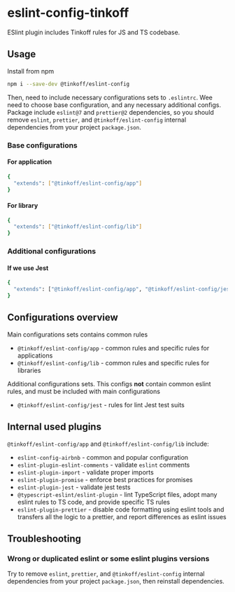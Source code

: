 # eslint-config-tinkoff

ESlint plugin includes Tinkoff rules for JS and TS codebase.

## Usage

Install from npm

```bash
npm i --save-dev @tinkoff/eslint-config
```

Then, need to include necessary configurations sets to `.eslintrc`. Wee need to choose base configuration, and any necessary additional configs.
Package include `eslint@7` and `prettier@2` dependencies, so you should remove `eslint`, `prettier`, and `@tinkoff/eslint-config` internal dependencies from your project `package.json`.

### Base configurations

#### For application

```bash
{
  "extends": ["@tinkoff/eslint-config/app"]
}
```

#### For library

```bash
{
  "extends": ["@tinkoff/eslint-config/lib"]
}
```

### Additional configurations

#### If we use Jest

```bash
{
  "extends": ["@tinkoff/eslint-config/app", "@tinkoff/eslint-config/jest"]
}
```

## Configurations overview

Main configurations sets contains common rules

-   `@tinkoff/eslint-config/app` - common rules and specific rules for applications
-   `@tinkoff/eslint-config/lib` - common rules and specific rules for libraries

Additional configurations sets. This configs **not** contain common eslint rules, and must be included with main configurations

-   `@tinkoff/eslint-config/jest` - rules for lint Jest test suits

## Internal used plugins

`@tinkoff/eslint-config/app` and `@tinkoff/eslint-config/lib` include:

-   `eslint-config-airbnb` - common and popular configuration
-   `eslint-plugin-eslint-comments` - validate `eslint` comments
-   `eslint-plugin-import` - validate proper imports
-   `eslint-plugin-promise` - enforce best practices for promises
-   `eslint-plugin-jest` - validate jest tests
-   `@typescript-eslint/eslint-plugin` - lint TypeScript files, adopt many eslint rules to TS code, and provide specific TS rules
-   `eslint-plugin-prettier` - disable code formatting using eslint tools and transfers all the logic to a prettier, and report differences as eslint issues

## Troubleshooting

### Wrong or duplicated eslint or some eslint plugins versions

Try to remove `eslint`, `prettier`, and `@tinkoff/eslint-config` internal dependencies from your project `package.json`, then reinstall dependencies.
